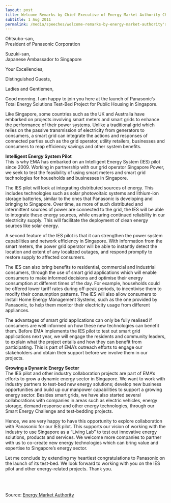 ```yaml
---
layout: post
title: Welcome Remarks by Chief Executive of Energy Market Authority Chee Hong Tat at Panasonic's Launch on Total Energy Solutions Test-Bed Project for Public Housing in Singapore
subtitle: 1 Aug 2011
permalink: /media/speeches/welcome-remarks-by-energy-market-authority's-chief-executive-chee-hong-tat-at-panasonic's-launch-on-total-energy-solutions-test-bed-project-for-public-housing-in-singapore
---
```



Ohtsubo-san, 
<br>President of Panasonic Corporation

Suzuki-san, 
<br>Japanese Ambassador to Singapore

Your Excellencies, 

Distinguished Guests, 

Ladies and Gentlemen,

Good morning. I am happy to join you here at the launch of Panasonic’s Total Energy Solutions Test-Bed Project for Public Housing in Singapore.

Like Singapore, some countries such as the UK and Australia have embarked on projects involving smart meters and smart grids to enhance the performance of their power systems. Unlike a traditional grid which relies on the passive transmission of electricity from generators to consumers, a smart grid can integrate the actions and responses of connected parties such as the grid operator, utility retailers, businesses and consumers to reap efficiency savings and other system benefits.

**Intelligent Energy System Pilot**  
This is why EMA has embarked on an Intelligent Energy System (IES) pilot since 2009. Working in partnership with our grid operator Singapore Power, we seek to test the feasibility of using smart meters and smart grid technologies for households and businesses in Singapore.

The IES pilot will look at integrating distributed sources of energy. This includes technologies such as solar photovoltaic systems and lithium-ion storage batteries, similar to the ones that Panasonic is developing and bringing to Singapore. Over time, as more of such distributed and intermittent sources of power are connected to the grid, the IES will be able to integrate these energy sources, while ensuring continued reliability in our electricity supply. This will facilitate the deployment of clean energy sources like solar energy.

A second feature of the IES pilot is that it can strengthen the power system capabilities and network efficiency in Singapore. With information from the smart meters, the power grid operator will be able to instantly detect the location and extent of any localized outages, and respond promptly to restore supply to affected consumers.

The IES can also bring benefits to residential, commercial and industrial consumers, through the use of smart grid applications which will enable consumers to make informed decisions and optimise their energy consumption at different times of the day. For example, households could be offered lower tariff rates during off-peak periods, to incentivise them to modify their consumption patterns. The IES will also allow consumers to install Home Energy Management Systems, such as the one provided by Panasonic, to help them monitor their electricity usage from different appliances.

The advantages of smart grid applications can only be fully realised if consumers are well informed on how these new technologies can benefit them. Before EMA implements the IES pilot to test out smart grid applications next year, we will engage the residents and community leaders, to explain what the project entails and how they can benefit from participating. This is part of EMA’s outreach efforts to engage our stakeholders and obtain their support before we involve them in our projects.

**Growing a Dynamic Energy Sector**  
The IES pilot and other industry collaboration projects are part of EMA’s efforts to grow a dynamic energy sector in Singapore. We want to work with industry partners to test-bed new energy solutions; develop new business opportunities and build up our manpower capabilities to support a growing energy sector. Besides smart grids, we have also started several collaborations with companies in areas such as electric vehicles, energy storage, demand response and other energy technologies, through our Smart Energy Challenge and test-bedding projects.

Hence, we are very happy to have this opportunity to explore collaboration with Panasonic for our IES pilot. This supports our vision of working with the industry to use Singapore as a “Living Lab” to test out innovative energy solutions, products and services. We welcome more companies to partner with us to co-create new energy technologies which can bring value and expertise to Singapore’s energy sector.

Let me conclude by extending my heartiest congratulations to Panasonic on the launch of its test-bed. We look forward to working with you on the IES pilot and other energy-related projects. Thank you.  
<br><br><br>



Source: [<a href="https://www.ema.gov.sg/speech.aspx?news_sid=20140609jyadniC0hsfm" target="_blank">Energy Market Authority</a>](https://www.ema.gov.sg/speech.aspx?news_sid=20140609jyadniC0hsfm)
